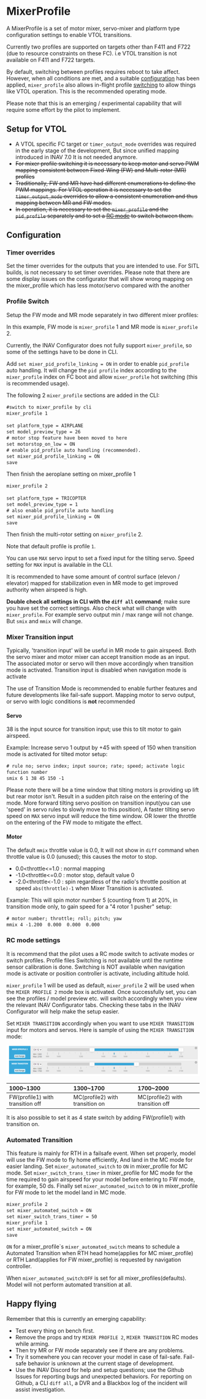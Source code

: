 # MixerProfile

A MixerProfile is a set of motor mixer, servo-mixer and platform type configuration settings to enable VTOL transitions.

Currently two profiles are supported on targets other than F411 and F722 (due to resource constraints on these FC). i.e VTOL transition is not available on  F411 and F722 targets.

By default, switching between profiles requires reboot to take affect. However, when all conditions are met, and a suitable [configuration](#configuration) has been applied, `mixer_profile` also  allows in-flight profile [switching](#rc-mode-settings) to allow things like VTOL operation. This is the recommended operating mode.

Please note that this is an emerging / experimental capability that will require some effort by the pilot to implement.

## Setup for VTOL
- A VTOL specific FC target or `timer_output_mode` overrides was required in the early stage of the development, But since unified mapping introduced in INAV 7.0 It is not needed anymore.
- ~~For mixer profile switching it is necessary to keep motor and servo PWM mapping consistent between Fixed-Wing (FW) and Multi-rotor (MR) profiles~~
- ~~Traditionally, FW and MR have had different enumerations to define the PWM mappings. For VTOL operation it is necessary to set the `timer_output_mode` overrides to allow a consistent enumeration and thus mapping between MR and FW modes.~~
- ~~In operation, it is necessary to set the `mixer_profile` and the `pid_profile` separately and to set a [RC mode](#rc-mode-settings) to switch between them.~~
## Configuration
### Timer overrides
Set the timer overrides for the outputs that you are intended to use.
For SITL builds, is not necessary to set timer overrides.
Please note that there are some display issues on the configurator that will show wrong mapping on the mixer_profile which has less motor/servo compared with the another
### Profile Switch

Setup the FW mode and MR mode separately in two different mixer profiles:

In this example, FW mode is `mixer_profile` 1 and MR mode is `mixer_profile` 2.

Currently, the INAV Configurator does not fully support `mixer_profile`, so some of the settings have to be done in CLI.

Add `set mixer_pid_profile_linking = ON` in order to enable `pid_profile` auto handling. It will change the `pid profile` index according to the `mixer_profile` index on FC boot and allow `mixer_profile` hot switching (this is recommended usage).

The following 2 `mixer_profile` sections are added in the CLI:

```
#switch to mixer_profile by cli
mixer_profile 1

set platform_type = AIRPLANE
set model_preview_type = 26
# motor stop feature have been moved to here
set motorstop_on_low = ON
# enable pid_profile auto handling (recommended).
set mixer_pid_profile_linking = ON
save
```
Then finish the aeroplane setting on mixer_profile 1

```
mixer_profile 2

set platform_type = TRICOPTER
set model_preview_type = 1
# also enable pid_profile auto handling
set mixer_pid_profile_linking = ON
save
```
Then finish the multi-rotor setting on `mixer_profile` 2.

Note that default profile is profile `1`.

You can use `MAX` servo input to set a fixed input for the tilting servo. Speed setting for `MAX` input is available in the CLI.

It is recommended to have some amount of control surface (elevon / elevator) mapped for stabilization even in MR mode to get improved authority when airspeed is high.

**Double check all settings in CLI with the `diff all` command**; make sure you have set the correct settings. Also check what will change with `mixer_profile`. For example servo output min / max range will not change. But `smix` and `mmix` will change.

### Mixer Transition input

Typically, 'transition input' will be useful in MR mode to gain airspeed.
Both the servo mixer and motor mixer can accept transition mode as an input.
The associated motor or servo will then move accordingly when transition mode is activated.
Transition input is disabled when navigation mode is activate

The use of Transition Mode is recommended to enable further features and future developments like fail-safe support. Mapping motor to servo output, or servo with logic conditions is **not** recommended

#### Servo

38 is the input source for transition input; use this to tilt motor to gain airspeed.

Example: Increase servo 1 output by +45 with speed of 150 when transition mode is activated for tilted motor setup:

```
# rule no; servo index; input source; rate; speed; activate logic function number
smix 6 1 38 45 150 -1
```
Please note there will be a time window that tilting motors is providing up lift but rear motor isn't. Result in a sudden pitch raise on the entering of the mode. More forward tilting servo position on transition input(you can use 'speed' in servo rules to slowly move to this position), A faster tilting servo speed on `MAX` servo input will reduce the time window. OR lower the throttle on the entering of the FW mode to mitigate the effect.

#### Motor

The default `mmix` throttle value is 0.0, It will not show in `diff` command when throttle value is 0.0 (unused); this causes the motor to stop.

- 0.0<throttle<=1.0 : normal mapping
- -1.0<throttle<=0.0 : motor stop, default value 0
- -2.0<throttle<-1.0 : spin regardless of the radio's throttle position at speed `abs(throttle)-1` when Mixer Transition is activated.

Example: This will spin motor number 5 (counting from 1) at 20%, in transition mode only, to gain speed for a "4 rotor 1 pusher" setup:

```
# motor number; throttle; roll; pitch; yaw
mmix 4 -1.200  0.000  0.000  0.000
```

### RC mode settings

It is recommend that the pilot uses a RC mode switch to activate modes or switch profiles.
Profile files Switching is not available until the runtime sensor calibration is done. Switching is NOT available when navigation mode is activate or position controller is activate, including altitude hold.

`mixer_profile` 1 will be used as default, `mixer_profile` 2 will be used when the `MIXER PROFILE 2` mode box is activated. Once successfully set, you can see the profiles / model preview etc. will switch accordingly when you view the relevant INAV Configurator tabs. Checking these tabs in the INAV Configurator will help make the setup easier.

Set `MIXER TRANSITION` accordingly when you want to use `MIXER TRANSITION` input for motors and servos. Here is sample of using the `MIXER TRANSITION` mode:

![Alt text](Screenshots/mixer_profile.png)

|  1000~1300 |  1300~1700  | 1700~2000 |
| :-- | :-- | :-- |
| FW(profile1) with transition off |  MC(profile2) with transition on  | MC(profile2) with transition off |

It is also possible to set it as 4 state switch by adding FW(profile1) with transition on.

### Automated Transition
This feature is mainly for RTH in a failsafe event. When set properly, model will use the FW mode to fly home efficiently, And land in the MC mode for easier landing.
Set `mixer_automated_switch` to `ON` in mixer_profile for MC mode. Set `mixer_switch_trans_timer` in mixer_profile for MC mode for the time required to gain airspeed for your model before entering to FW mode, for example, 50 ds. Finally set `mixer_automated_switch` to `ON` in mixer_profile for FW mode to let the model land in MC mode.
```
mixer_profile 2
set mixer_automated_switch = ON
set mixer_switch_trans_timer = 50
mixer_profile 1
set mixer_automated_switch = ON
save
```

`ON` for a mixer_profile\`s `mixer_automated_switch` means to schedule a Automated Transition when RTH head home(applies for MC mixer_profile) or RTH Land(applies for FW mixer_profile) is requested by navigation controller.

When `mixer_automated_switch`:`OFF` is set for all mixer_profiles(defaults). Model will not perform automated transition at all.


## Happy flying

Remember that this is currently an emerging capability:

* Test every thing on bench first.
* Remove the props and try `MIXER PROFILE 2`, `MIXER TRANSITION` RC modes while arming.
* Then try MR or FW mode separately see if there are any problems.
* Try it somewhere you can recover your model in case of fail-safe. Fail-safe behavior is unknown at the current stage of development.
* Use the INAV Discord for help and setup questions; use the Github Issues for reporting bugs and unexpected behaviors. For reporting on Github, a CLI `diff all`, a DVR and a Blackbox log of the incident will assist investigation.

